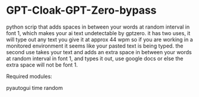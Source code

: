 # GPT-Cloak-GPT-Zero-bypass
python scrip that adds spaces in between your words at random interval in font 1, which makes your ai text undetectable by gptzero. it has two uses, it will type out any text you give it at approx 44 wpm so if you are working in a monitored environment it seems like your pasted text is being typed. the second use takes your text and adds an extra space in between your words at random interval in font 1, and types it out, use google docs or else the extra space will not be font 1.


Required modules:

pyautogui
time
random
